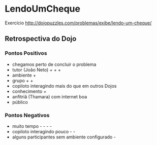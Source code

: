 LendoUmCheque
=============

Exercício http://dojopuzzles.com/problemas/exibe/lendo-um-cheque/

Retrospectiva do Dojo
---------------------

### Pontos Positivos

- chegamos perto de concluir o problema
- tutor (João Neto) + + +
- ambiente +
- grupo + + 
- copiloto interagindo mais do que em outros Dojos
- conhecimento +
- anfitriã (Thamara) com internet boa
- público


### Pontos Negativos

- muito tempo - - - -
- copiloto interagindo pouco - -
- alguns participantes sem ambiente configurado -